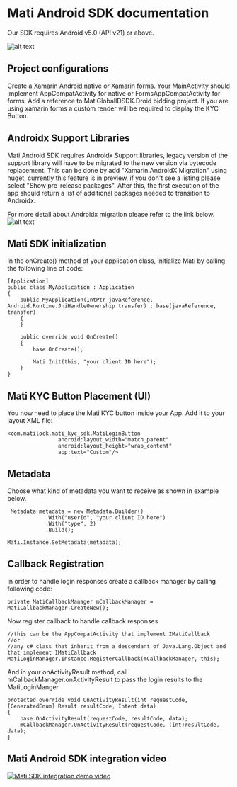 # Mati Android SDK documentation

Our SDK requires Android v5.0 (API v21) or above.

![alt text](https://github.com/MatiFace/mati-global-id-sdk-android/blob/master/Group%2011.png?raw=true)

## Project configurations

Create a Xamarin Android native or Xamarin forms.
Your MainActivity should implement AppCompatActivity for native or FormsAppCompatActivity for forms.
Add a reference to MatiGlobalIDSDK.Droid bidding project.
If you are using xamarin forms a custom render will be required to display the KYC Button.

## Androidx Support Libraries

Mati Android SDK requires Androidx Support libraries, legacy version of the support library will have to be migrated to the new version via bytecode replacement. This can be done by add "Xamarin.AndroidX.Migration" using nuget, currently this feature is in preview, if you don't see a listing please select "Show pre-release packages". After this, the first execution of the app should return a list of additional packages needed to transition to Androidx.

For more detail about Androidx migration please refer to the link below.
![alt text](https://devblogs.microsoft.com/xamarin/androidx-for-xamarin/)

## Mati SDK initialization

In the onCreate() method of your application class, initialize Mati by calling the following line of code:

    [Application]
    public class MyApplication : Application
    {
        public MyApplication(IntPtr javaReference, Android.Runtime.JniHandleOwnership transfer) : base(javaReference, transfer)
        {
        }

        public override void OnCreate()
        {
            base.OnCreate();

            Mati.Init(this, "your client ID here");
        }
    }

## Mati KYC Button Placement (UI)

You now need to place the Mati KYC button inside your App. Add it to your layout XML file:

    <com.matilock.mati_kyc_sdk.MatiLoginButton
                    android:layout_width="match_parent"
                    android:layout_height="wrap_content"
                    app:text="Custom"/>

## Metadata

Choose what kind of metadata you want to receive as shown in example below.

     Metadata metadata = new Metadata.Builder()
                .With("userId", "your client ID here")
                .With("type", 2)
                .Build();

    Mati.Instance.SetMetadata(metadata);

## Callback Registration

In order to handle login responses create a callback manager by calling following code:

    private MatiCallbackManager mCallbackManager = MatiCallbackManager.CreateNew();

Now register callback to handle callback responses

    //this can be the AppCompatActivity that implement IMatiCallback
    //or
    //any c# class that inherit from a descendant of Java.Lang.Object and that implement IMatiCallback
    MatiLoginManager.Instance.RegisterCallback(mCallbackManager, this);

And in your onActivityResult method, call mCallbackManager.onActivityResult to pass the login results to the MatiLoginManger

    protected override void OnActivityResult(int requestCode, [GeneratedEnum] Result resultCode, Intent data)
    {
        base.OnActivityResult(requestCode, resultCode, data);
        mCallbackManager.OnActivityResult(requestCode, (int)resultCode, data);
    }

## Mati Android SDK integration video

[![Mati SDK integration demo video](https://img.youtube.com/vi/qDBjiBwyVF8/0.jpg)](https://www.youtube.com/watch?v=qDBjiBwyVF8)
